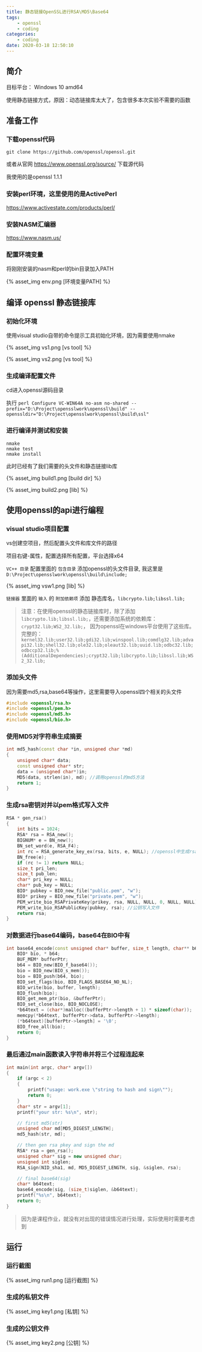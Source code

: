 ```yaml
---
title: 静态链接OpenSSL进行RSA\MD5\Base64
tags:
    - openssl
    - coding
categories:
    - coding
date: 2020-03-18 12:50:10
---
```



## 简介

目标平台： Windows 10 amd64

使用静态链接方式，原因：动态链接库太大了，包含很多本次实验不需要的函数

## 准备工作

### 下载openssl代码

`git clone https://github.com/openssl/openssl.git`

或者从官网 https://www.openssl.org/source/ 下载源代码

我使用的是openssl 1.1.1

### 安装perl环境，这里使用的是ActivePerl

https://www.activestate.com/products/perl/

### 安装NASM汇编器

https://www.nasm.us/

### 配置环境变量

将刚刚安装的nasm和perl的bin目录加入PATH

{% asset_img env.png [环境变量PATH] %}

## 编译 openssl 静态链接库

### 初始化环境

使用visual studio自带的命令提示工具初始化环境，因为需要使用nmake

{% asset_img vs1.png [vs tool] %}

{% asset_img vs2.png [vs tool] %}

### 生成编译配置文件

cd进入openssl源码目录

执行 ```perl Configure VC-WIN64A no-asm no-shared --prefix="D:\Project\opensslwork\openssl\build" --openssldir="D:\Project\opensslwork\openssl\build\ssl"```

### 进行编译并测试和安装

```shell
nmake
nmake test
nmake install
```

此时已经有了我们需要的头文件和静态链接lib库

{% asset_img build1.png [build dir] %}

{% asset_img build2.png [lib] %}

## 使用openssl的api进行编程

### visual studio项目配置

vs创建空项目，然后配置头文件和库文件的路径

项目右键-属性，配置选择所有配置，平台选择x64

`VC++ 目录` 配置里面的 `包含目录` 添加openssl的头文件目录, 我这里是 `D:\Project\opensslwork\openssl\build\include;`

{% asset_img vsw1.png [lib] %}

`链接器` 里面的 `输入` 的 `附加依赖项` 添加 静态库名，`libcrypto.lib;libssl.lib;`

> 注意：在使用openssl的静态链接库时，除了添加 `libcrypto.lib;libssl.lib;`，还需要添加系统的依赖库：`crypt32.lib;WS2_32.lib;`， 因为openssl在windows平台使用了这些库。
> 完整的： `kernel32.lib;user32.lib;gdi32.lib;winspool.lib;comdlg32.lib;advapi32.lib;shell32.lib;ole32.lib;oleaut32.lib;uuid.lib;odbc32.lib;odbccp32.lib;%(AdditionalDependencies);crypt32.lib;libcrypto.lib;libssl.lib;WS2_32.lib;`

### 添加头文件

因为需要md5,rsa,base64等操作，这里需要导入openssl四个相关的头文件

```c++
#include <openssl/rsa.h>
#include <openssl/pem.h>
#include <openssl/md5.h>
#include <openssl/bio.h>
```

### 使用MD5对字符串生成摘要

```c++
int md5_hash(const char *in, unsigned char *md)
{
    unsigned char* data;
    const unsigned char* str;
    data = (unsigned char*)in;
    MD5(data, strlen(in), md); //调用openssl的md5方法
    return 1;
}
```

### 生成rsa密钥对并以pem格式写入文件

```c++
RSA * gen_rsa()
{
    int bits = 1024;
    RSA* rsa = RSA_new();
    BIGNUM* e = BN_new();
    BN_set_word(e, RSA_F4);
    int rc = RSA_generate_key_ex(rsa, bits, e, NULL); //openssl中生成rsa key的新方法
    BN_free(e);
    if (rc != 1) return NULL;   
    size_t pri_len;
    size_t pub_len;
    char* pri_key = NULL;
    char* pub_key = NULL;
    BIO* pubkey = BIO_new_file("public.pem", "w");
    BIO* prikey = BIO_new_file("private.pem", "w");
    PEM_write_bio_RSAPrivateKey(prikey, rsa, NULL, NULL, 0, NULL, NULL); //私钥写入文件
    PEM_write_bio_RSAPublicKey(pubkey, rsa); //公钥写入文件
    return rsa;
}
```

### 对数据进行base64编码，base64在BIO中有

```c++
int base64_encode(const unsigned char* buffer, size_t length, char** b64text) {
    BIO* bio, * b64;
    BUF_MEM* bufferPtr;
    b64 = BIO_new(BIO_f_base64());
    bio = BIO_new(BIO_s_mem());
    bio = BIO_push(b64, bio);
    BIO_set_flags(bio, BIO_FLAGS_BASE64_NO_NL);
    BIO_write(bio, buffer, length);
    BIO_flush(bio);
    BIO_get_mem_ptr(bio, &bufferPtr);
    BIO_set_close(bio, BIO_NOCLOSE);
    *b64text = (char*)malloc((bufferPtr->length + 1) * sizeof(char));
    memcpy(*b64text, bufferPtr->data, bufferPtr->length);
    (*b64text)[bufferPtr->length] = '\0';
    BIO_free_all(bio);
    return 0;
}
```

### 最后通过main函数读入字符串并将三个过程连起来

```c++
int main(int argc, char* argv[])
{
    if (argc < 2)
    {
        printf("usage: work.exe \"string to hash and sign\"");
        return 0;
    }
    char* str = argv[1];
    printf("your str: %s\n", str);

    // first md5(str)
    unsigned char md[MD5_DIGEST_LENGTH];
    md5_hash(str, md);

    // then gen rsa pkey and sign the md
    RSA* rsa = gen_rsa();
    unsigned char* sig = new unsigned char;
    unsigned int siglen;
    RSA_sign(NID_sha1, md, MD5_DIGEST_LENGTH, sig, &siglen, rsa);

    // final base64(sig)
    char* b64text;
    base64_encode(sig, (size_t)siglen, &b64text);
    printf("%s\n", b64text);
    return 0;
}
```

> 因为是课程作业，就没有对出现的错误情况进行处理，实际使用时需要考虑到

## 运行

### 运行截图

{% asset_img run1.png [运行截图] %}

### 生成的私钥文件

{% asset_img key1.png [私钥] %}

### 生成的公钥文件

{% asset_img key2.png [公钥] %}
